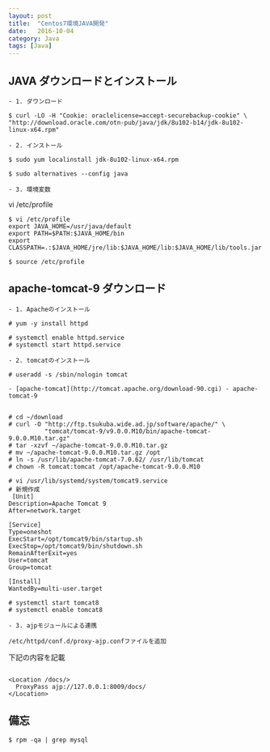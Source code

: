 ```yaml
---
layout: post
title:  "Centos7環境JAVA開発"
date:   2016-10-04 
category: Java
tags: [Java]
---
```


## JAVA ダウンロードとインストール

    - 1. ダウンロード

~~~
$ curl -LO -H "Cookie: oraclelicense=accept-securebackup-cookie" \
"http://download.oracle.com/otn-pub/java/jdk/8u102-b14/jdk-8u102-linux-x64.rpm"    

~~~
    - 2. インストール

~~~
$ sudo yum localinstall jdk-8u102-linux-x64.rpm 
   
$ sudo alternatives --config java

~~~
    - 3. 環境変数

vi /etc/profile

~~~
$ vi /etc/profile
export JAVA_HOME=/usr/java/default
export PATH=$PATH:$JAVA_HOME/bin
export CLASSPATH=.:$JAVA_HOME/jre/lib:$JAVA_HOME/lib:$JAVA_HOME/lib/tools.jar

$ source /etc/profile
~~~

## apache-tomcat-9 ダウンロード

    - 1. Apacheのインストール

~~~
# yum -y install httpd

# systemctl enable httpd.service
# systemctl start httpd.service

~~~

    - 2. tomcatのインストール

~~~   
# useradd -s /sbin/nologin tomcat

~~~      

    - [apache-tomcat](http://tomcat.apache.org/download-90.cgi) - apache-tomcat-9

~~~  

# cd ~/download
# curl -O "http://ftp.tsukuba.wide.ad.jp/software/apache/" \
          "tomcat/tomcat-9/v9.0.0.M10/bin/apache-tomcat-9.0.0.M10.tar.gz"  
# tar -xzvf ~/apache-tomcat-9.0.0.M10.tar.gz
# mv ~/apache-tomcat-9.0.0.M10.tar.gz /opt
# ln -s /usr/lib/apache-tomcat-7.0.62/ /usr/lib/tomcat
# chown -R tomcat:tomcat /opt/apache-tomcat-9.0.0.M10

# vi /usr/lib/systemd/system/tomcat9.service
# 新規作成	
 [Unit]
Description=Apache Tomcat 9
After=network.target

[Service]
Type=oneshot
ExecStart=/opt/tomcat9/bin/startup.sh
ExecStop=/opt/tomcat9/bin/shutdown.sh
RemainAfterExit=yes
User=tomcat
Group=tomcat

[Install]
WantedBy=multi-user.target

# systemctl start tomcat8 
# systemctl enable tomcat8 

~~~  

    - 3. ajpモジュールによる連携

    /etc/httpd/conf.d/proxy-ajp.confファイルを追加

下記の内容を記載

~~~    

<Location /docs/>
  ProxyPass ajp://127.0.0.1:8009/docs/
</Location>

~~~    
## 備忘

~~~  
$ rpm -qa | grep mysql     

~~~  
